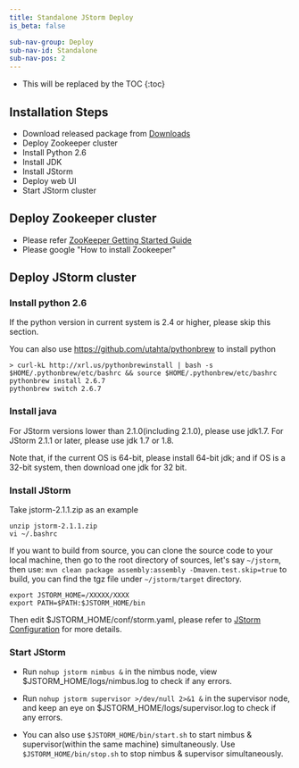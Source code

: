 ```yaml
---
title: Standalone JStorm Deploy
is_beta: false

sub-nav-group: Deploy
sub-nav-id: Standalone
sub-nav-pos: 2
---
```


* This will be replaced by the TOC
{:toc}

## Installation Steps
* Download released package from [Downloads]({{site.baseurl}}/downloads)
* Deploy Zookeeper cluster
* Install Python 2.6
* Install JDK
* Install JStorm
* Deploy web UI
* Start JStorm cluster

## Deploy Zookeeper cluster
* Please refer [ZooKeeper Getting Started Guide](http://zookeeper.apache.org/doc/trunk/zookeeperStarted.html)
* Please google "How to install Zookeeper"

## Deploy JStorm cluster

### Install python 2.6
If the python version in current system is 2.4 or higher, please skip this section.

You can also use https://github.com/utahta/pythonbrew to install python
```
> curl-kL http://xrl.us/pythonbrewinstall | bash -s $HOME/.pythonbrew/etc/bashrc && source $HOME/.pythonbrew/etc/bashrc
pythonbrew install 2.6.7
pythonbrew switch 2.6.7
```

### Install java
For JStorm versions lower than 2.1.0(including 2.1.0), please use jdk1.7.
For JStorm 2.1.1 or later, please use jdk 1.7 or 1.8.

Note that,  if the current OS is 64-bit, please install 64-bit jdk; and if OS is a 32-bit system, then download one jdk for 32 bit.


### Install JStorm
Take jstorm-2.1.1.zip as an example

```
unzip jstorm-2.1.1.zip
vi ~/.bashrc
```

If you want to build from source, you can clone the source code to your local machine, then go to the root directory of sources, let's say `~/jstorm`, then use:
`mvn clean package assembly:assembly -Dmaven.test.skip=true`
to build, you can find the tgz file under `~/jstorm/target` directory.

```
export JSTORM_HOME=/XXXXX/XXXX
export PATH=$PATH:$JSTORM_HOME/bin
```

Then edit $JSTORM_HOME/conf/storm.yaml,
please refer to [JStorm Configuration]({{site.baseurl}}/quickstart/configuration.html) for more details.

### Start JStorm
* Run `nohup jstorm nimbus &` in the nimbus node, view $JSTORM_HOME/logs/nimbus.log to check if any errors.
* Run `nohup jstorm supervisor >/dev/null 2>&1 &` in the supervisor node, and keep an eye on  $JSTORM_HOME/logs/supervisor.log to check if any errors.

* You can also use `$JSTORM_HOME/bin/start.sh` to start nimbus & supervisor(within the same machine) simultaneously. Use `$JSTORM_HOME/bin/stop.sh` to stop nimbus & supervisor simultaneously.